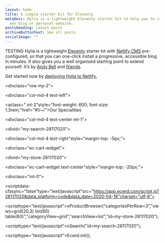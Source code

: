 ```yaml
---
layout: home
title: A simple starter kit for Eleventy
metaDesc: Hylia is a lightweight Eleventy starter kit to help you to create your
  own blog or personal website.
postsHeading: Latest posts
archiveButtonText: See all posts
socialImage: ""
---
```

TESTING Hylia is a lightweight [Eleventy](https://11ty.io) starter kit with [Netlify CMS](https://www.netlifycms.org/) pre-configured, so that you can one-click install a progressive, accessible blog in minutes. It also gives you a well organised starting point to extend yourself. It’s by [Andy Bell](https://twitter.com/hankchizljaw) and [friends](https://github.com/aarongustafson/hylia/graphs/contributors).

Get started now by [deploying Hylia to Netlify.](https://app.netlify.com/start/deploy?repository=https://github.com/hankchizljaw/hylia&stack=cms)

<divclass="row my-2">

<divclass="col-md-4 text-left">

<!-- <div class="mt-0" style="font-size: 1.3rem; font-weight: 600;"><a href="#!/~/">Menu</a>&nbsp; <i class="fas fa-chevron-right text-primary"> </i></div> -->

<aclass=" ml-2"style="font-weight: 600; font-size: 1.3rem;"href="#!/~/">Our Specialities</a>

<!-- <a style="font-weight: 600;" href="#!/~/">Our Specialities</a> -->

</div>

<!-- <div class="col-md-5 mt-1"> -->

<!-- <div id="my-categories-28117020"></div> -->

<!-- <a style="font-weight: 600; font-size: 1.3rem;" href="#!/~/">Menu</a> <i class="fas fa-chevron-right text-primary mr-4"> </i> -->

<!-- <a style="font-weight: 600;" class="mr-5" href="#!/Burgers-&-Wraps/c/49089001">Burgers, Wraps & more...</a> -->

<!-- <a style="font-weight: 600;" href="#!/Sides-&-Drinks/c/49090001">Sides & Drinks</a> -->

<!-- <a style="font-weight: 600;" href="#!/~/">Our Specialities</a> -->

<!-- </div> -->

<divclass="col-md-4 text-center mt-1">

<divid="my-search-28117020"></div>

</div>

<divclass="col-md-4 text-right"style="margin-top: -5px;">

<divclass="ec-cart-widget"></div>

</div>

</div>



<divid="my-store-28117020"></div>

<divclass="ec-cart-widget text-center"style="margin-top: -20px;"></div>



<divclass="mt-0">

<scriptdata-cfasync="false"type="text/javascript"src="https://app.ecwid.com/script.js?28117020&data_platform=code&data_date=2020-04-18"charset="utf-8"></script>

<scripttype="text/javascript">xProductBrowser("categoriesPerRow=3","views=grid(20,3) list(60) table(60)","categoryView=grid","searchView=list","id=my-store-28117020");</script>

<scripttype="text/javascript">xSearch("id=my-search-28117020");</script>

<scripttype="text/javascript">Ecwid.init();</script>

<!-- <script type="text/javascript"> xCategoriesV2("id=my-categories-28117020"); </script> -->

</div>